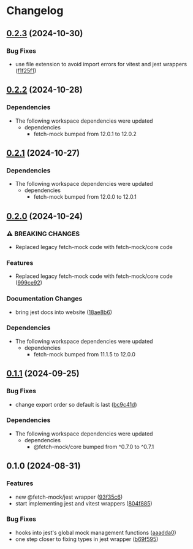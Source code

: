 # Changelog

## [0.2.3](https://github.com/wheresrhys/fetch-mock/compare/jest-v0.2.2...jest-v0.2.3) (2024-10-30)


### Bug Fixes

* use file extension to avoid import errors for vitest and jest wrappers ([f1f25f1](https://github.com/wheresrhys/fetch-mock/commit/f1f25f1bd921daf585033ac43ddbca1f32c9aafb))

## [0.2.2](https://github.com/wheresrhys/fetch-mock/compare/jest-v0.2.1...jest-v0.2.2) (2024-10-28)


### Dependencies

* The following workspace dependencies were updated
  * dependencies
    * fetch-mock bumped from 12.0.1 to 12.0.2

## [0.2.1](https://github.com/wheresrhys/fetch-mock/compare/jest-v0.2.0...jest-v0.2.1) (2024-10-27)


### Dependencies

* The following workspace dependencies were updated
  * dependencies
    * fetch-mock bumped from 12.0.0 to 12.0.1

## [0.2.0](https://github.com/wheresrhys/fetch-mock/compare/jest-v0.1.1...jest-v0.2.0) (2024-10-24)


### ⚠ BREAKING CHANGES

* Replaced legacy fetch-mock code with fetch-mock/core code

### Features

* Replaced legacy fetch-mock code with fetch-mock/core code ([999ce92](https://github.com/wheresrhys/fetch-mock/commit/999ce9257de6683830c8e70dcda3862c3d13699e))


### Documentation Changes

* bring jest docs into website ([18ae8b6](https://github.com/wheresrhys/fetch-mock/commit/18ae8b63d4c01a3aacf71f84d6af1a49f6409685))


### Dependencies

* The following workspace dependencies were updated
  * dependencies
    * fetch-mock bumped from 11.1.5 to 12.0.0

## [0.1.1](https://github.com/wheresrhys/fetch-mock/compare/jest-v0.1.0...jest-v0.1.1) (2024-09-25)


### Bug Fixes

* change export order so default is last ([bc9c41d](https://github.com/wheresrhys/fetch-mock/commit/bc9c41d04609c40e609e672254df5ff1ddf0cad9))


### Dependencies

* The following workspace dependencies were updated
  * dependencies
    * @fetch-mock/core bumped from ^0.7.0 to ^0.7.1

## 0.1.0 (2024-08-31)


### Features

* new @fetch-mock/jest wrapper ([93f35c6](https://github.com/wheresrhys/fetch-mock/commit/93f35c645ff9a4206cde0ce27785a089c49dbcb6))
* start implementing jest and vitest wrappers ([804f885](https://github.com/wheresrhys/fetch-mock/commit/804f885c16a42a7534ee9fac2e103022482e2af6))


### Bug Fixes

* hooks into jest's global mock management functions ([aaadda0](https://github.com/wheresrhys/fetch-mock/commit/aaadda01fe77df773c4e6e9ddc5cf45c1dc8981b))
* one step closer to fixing types in jest wrapper ([b69f595](https://github.com/wheresrhys/fetch-mock/commit/b69f59552fdd70840f55fb02376c56481995897d))
